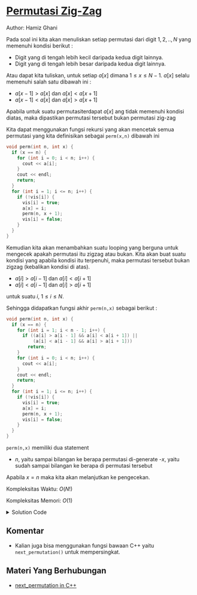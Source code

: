# [Permutasi Zig-Zag](https://tlx.toki.id/courses/basic/chapters/13/problems/C)

Author: Hamiz Ghani

Pada soal ini kita akan menuliskan setiap permutasi dari digit $1,2,..,N$ yang memenuhi kondisi berikut :

- Digit yang di tengah lebih kecil daripada kedua digit lainnya.
- Digit yang di tengah lebih besar daripada kedua digit lainnya.

Atau dapat kita tuliskan, untuk setiap $a[x]$ dimana $1≤x≤N-1$. $a[x]$ selalu memenuhi salah satu dibawah ini :
- $a[x-1]>a[x]$ dan $a[x]<a[x+1]$
- $a[x-1]<a[x]$ dan $a[x]>a[x+1]$

Apabila untuk suatu permutasiterdapat $a[x]$ ang tidak memenuhi kondisi diatas, maka dipastikan permutasi tersebut bukan permutasi zig-zag

Kita dapat menggunakan fungsi rekursi yang akan mencetak semua permutasi yang kita definisikan sebagai `perm(x,n)` dibawah ini
```c++
void perm(int n, int x) {
  if (x == n) {
    for (int i = 0; i < n; i++) {
      cout << a[i];
    }
    cout << endl;
    return;
  }
  for (int i = 1; i <= n; i++) {
    if (!vis[i]) {
      vis[i] = true;
      a[x] = i;
      perm(n, x + 1);
      vis[i] = false;
    }
  }
}
```

Kemudian kita akan menambahkan suatu looping yang berguna untuk mengecek apakah permutasi itu zigzag atau bukan. Kita akan buat suatu kondisi yang apabila kondisi itu terpenuhi, maka permutasi tersebut bukan zigzag (kebalikan kondisi di atas).

- $a[i] > a[i - 1]$ dan $a[i] < a[i + 1]$
- $a[i] < a[i - 1]$ dan $a[i] > a[i + 1]$

untuk suatu $i$, $1≤i≤N$.

Sehingga didapatkan fungsi akhir `perm(n,x)` sebagai berikut :
```c++
void perm(int n, int x) {
  if (x == n) {
    for (int i = 1; i < n - 1; i++) {
      if ((a[i] > a[i - 1] && a[i] < a[i + 1]) ||
          (a[i] < a[i - 1] && a[i] > a[i + 1]))
        return;
    }
    for (int i = 0; i < n; i++) {
      cout << a[i];
    }
    cout << endl;
    return;
  }
  for (int i = 1; i <= n; i++) {
    if (!vis[i]) {
      vis[i] = true;
      a[x] = i;
      perm(n, x + 1);
      vis[i] = false;
    }
  }
}
```

`perm(n,x)` memiliki dua statement
- $n$, yaitu sampai bilangan ke berapa permutasi di-generate
-$x$, yaitu sudah sampai bilangan ke berapa di permutasi tersebut

Apabila $x=n$ maka kita akan melanjutkan ke pengecekan.


Kompleksitas Waktu: $O(N!)$

Kompleksitas Memori: $O(1)$

<details>
  <summary>Solution Code</summary>

```c++
#include <bits/stdc++.h>
using namespace std;
int m;
int a[15];
bool vis[15];
void perm(int n, int x) {
  if (x == n) {
    for (int i = 1; i < n - 1; i++) {
      if ((a[i] > a[i - 1] && a[i] < a[i + 1]) ||
          (a[i] < a[i - 1] && a[i] > a[i + 1]))
        return;
    }
    for (int i = 0; i < n; i++) {
      cout << a[i];
    }
    cout << endl;
    return;
  }
  for (int i = 1; i <= n; i++) {
    if (!vis[i]) {
      vis[i] = true;
      a[x] = i;
      perm(n, x + 1);
      vis[i] = false;
    }
  }
}
main() {
  cin >> m;
  perm(m, 0);
}
```
</details>



<!-- Tambahkan komentar apabila perlu
-->
## Komentar

- Kalian juga bisa menggunakan fungsi bawaan C++ yaitu `next_permutation()` untuk mempersingkat. 


<!-- Tambahkan referensi link materi yang berhubungan apabila perlu
-->
## Materi Yang Berhubungan
    
-  [next_permutation in C++](https://www.geeksforgeeks.org/stdnext_permutation-prev_permutation-c/)


<!-- Tambahkan referensi link soal yang berhubungan apabila perlu

## Soal Yang Berhubungan
    
- [Nama Soal 1](link-soal)
- [Nama Soal II](link-soal)

-->